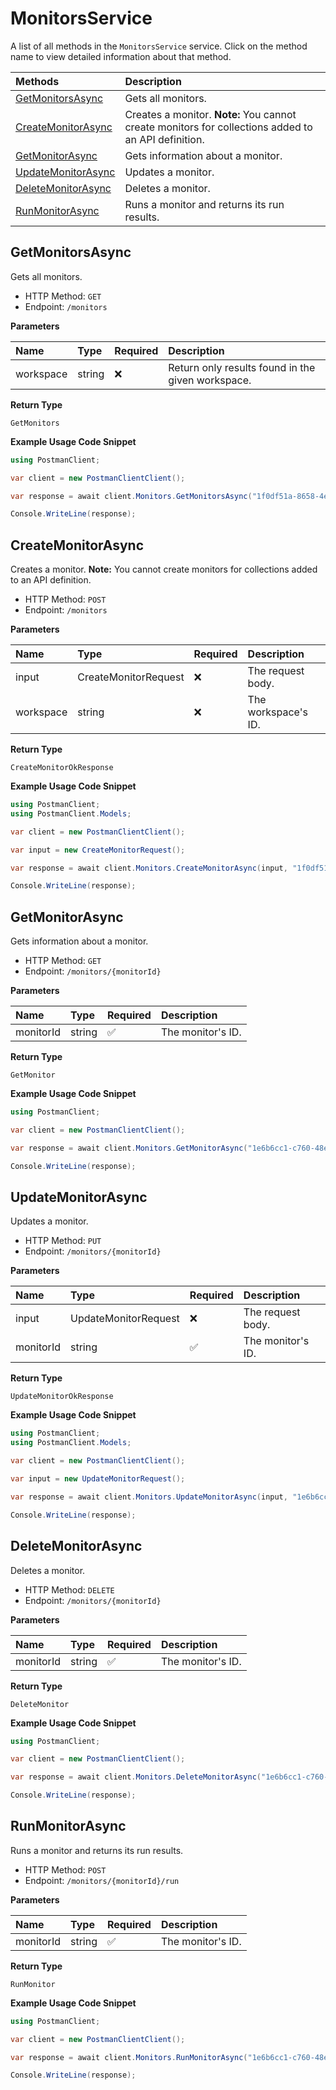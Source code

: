# MonitorsService

A list of all methods in the `MonitorsService` service. Click on the method name to view detailed information about that method.

| Methods                                   | Description                                                                                         |
| :---------------------------------------- | :-------------------------------------------------------------------------------------------------- |
| [GetMonitorsAsync](#getmonitorsasync)     | Gets all monitors.                                                                                  |
| [CreateMonitorAsync](#createmonitorasync) | Creates a monitor. **Note:** You cannot create monitors for collections added to an API definition. |
| [GetMonitorAsync](#getmonitorasync)       | Gets information about a monitor.                                                                   |
| [UpdateMonitorAsync](#updatemonitorasync) | Updates a monitor.                                                                                  |
| [DeleteMonitorAsync](#deletemonitorasync) | Deletes a monitor.                                                                                  |
| [RunMonitorAsync](#runmonitorasync)       | Runs a monitor and returns its run results.                                                         |

## GetMonitorsAsync

Gets all monitors.

- HTTP Method: `GET`
- Endpoint: `/monitors`

**Parameters**

| Name      | Type   | Required | Description                                       |
| :-------- | :----- | :------- | :------------------------------------------------ |
| workspace | string | ❌       | Return only results found in the given workspace. |

**Return Type**

`GetMonitors`

**Example Usage Code Snippet**

```csharp
using PostmanClient;

var client = new PostmanClientClient();

var response = await client.Monitors.GetMonitorsAsync("1f0df51a-8658-4ee8-a2a1-d2567dfa09a9");

Console.WriteLine(response);
```

## CreateMonitorAsync

Creates a monitor. **Note:** You cannot create monitors for collections added to an API definition.

- HTTP Method: `POST`
- Endpoint: `/monitors`

**Parameters**

| Name      | Type                 | Required | Description         |
| :-------- | :------------------- | :------- | :------------------ |
| input     | CreateMonitorRequest | ❌       | The request body.   |
| workspace | string               | ❌       | The workspace's ID. |

**Return Type**

`CreateMonitorOkResponse`

**Example Usage Code Snippet**

```csharp
using PostmanClient;
using PostmanClient.Models;

var client = new PostmanClientClient();

var input = new CreateMonitorRequest();

var response = await client.Monitors.CreateMonitorAsync(input, "1f0df51a-8658-4ee8-a2a1-d2567dfa09a9");

Console.WriteLine(response);
```

## GetMonitorAsync

Gets information about a monitor.

- HTTP Method: `GET`
- Endpoint: `/monitors/{monitorId}`

**Parameters**

| Name      | Type   | Required | Description       |
| :-------- | :----- | :------- | :---------------- |
| monitorId | string | ✅       | The monitor's ID. |

**Return Type**

`GetMonitor`

**Example Usage Code Snippet**

```csharp
using PostmanClient;

var client = new PostmanClientClient();

var response = await client.Monitors.GetMonitorAsync("1e6b6cc1-c760-48e0-968f-4bfaeeae9af1");

Console.WriteLine(response);
```

## UpdateMonitorAsync

Updates a monitor.

- HTTP Method: `PUT`
- Endpoint: `/monitors/{monitorId}`

**Parameters**

| Name      | Type                 | Required | Description       |
| :-------- | :------------------- | :------- | :---------------- |
| input     | UpdateMonitorRequest | ❌       | The request body. |
| monitorId | string               | ✅       | The monitor's ID. |

**Return Type**

`UpdateMonitorOkResponse`

**Example Usage Code Snippet**

```csharp
using PostmanClient;
using PostmanClient.Models;

var client = new PostmanClientClient();

var input = new UpdateMonitorRequest();

var response = await client.Monitors.UpdateMonitorAsync(input, "1e6b6cc1-c760-48e0-968f-4bfaeeae9af1");

Console.WriteLine(response);
```

## DeleteMonitorAsync

Deletes a monitor.

- HTTP Method: `DELETE`
- Endpoint: `/monitors/{monitorId}`

**Parameters**

| Name      | Type   | Required | Description       |
| :-------- | :----- | :------- | :---------------- |
| monitorId | string | ✅       | The monitor's ID. |

**Return Type**

`DeleteMonitor`

**Example Usage Code Snippet**

```csharp
using PostmanClient;

var client = new PostmanClientClient();

var response = await client.Monitors.DeleteMonitorAsync("1e6b6cc1-c760-48e0-968f-4bfaeeae9af1");

Console.WriteLine(response);
```

## RunMonitorAsync

Runs a monitor and returns its run results.

- HTTP Method: `POST`
- Endpoint: `/monitors/{monitorId}/run`

**Parameters**

| Name      | Type   | Required | Description       |
| :-------- | :----- | :------- | :---------------- |
| monitorId | string | ✅       | The monitor's ID. |

**Return Type**

`RunMonitor`

**Example Usage Code Snippet**

```csharp
using PostmanClient;

var client = new PostmanClientClient();

var response = await client.Monitors.RunMonitorAsync("1e6b6cc1-c760-48e0-968f-4bfaeeae9af1");

Console.WriteLine(response);
```

<!-- This file was generated by liblab | https://liblab.com/ -->
